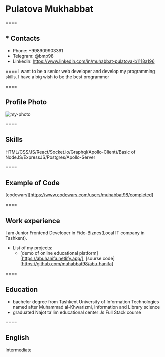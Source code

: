 # Pulatova Mukhabbat
====
## * Contacts
  + Phone: +998909903391
  + Telegram: @bmp98
  + Linkedin: https://www.linkedin.com/in/muhabbat-pulatova-b1118a196

====
I want to be a senior web developer and develop my programming skills. I have a big wish to be the best programmer

====
## Profile Photo 
![my-photo](https://user-images.githubusercontent.com/55285047/189032201-d17d1b30-9e8f-4f24-9e05-77e56a5dd6d8.jpg)

====
## Skills
HTML/CSS/JS/React/Socket.io/Graphql(Apollo-Client)/Basic of NodeJS/ExpressJS/Postgres/Apollo-Server

====
## Example of Code
[codewars][https://www.codewars.com/users/muhabbat98/completed]

====
## Work experience
I am Junior Frontend Developer in Fido-Biznes(Local IT company in Tashkent).
* List of my projects:
  + [demo of online educational platform] [https://abuhanifa.netlify.app/], [sourse code] [https://github.com/muhabbat98/abu-hanifa]

====
 ## Education
  * bachelor degree from Tashkent University of Information Technologies named after Muhammad al-Khwarizmi, Information and Library science 
  * graduated Najot ta'lim educational center Js Full Stack course
 
====
 ## English
 Intermediate
 
